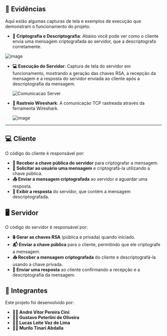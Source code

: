 ## 📸 Evidências

Aqui estão algumas capturas de tela e exemplos de execução que demonstram o funcionamento do projeto:

- **🔐 Criptografia e Descriptografia**: Abaixo você pode ver como o cliente envia uma mensagem criptografada ao servidor, que a descriptografa corretamente.
  
 ![image](https://github.com/user-attachments/assets/59bd90f3-e93f-4191-8598-13ef360a51e7)

- **💻 Execução do Servidor**: Captura de tela do servidor em funcionamento, mostrando a geração das chaves RSA, a recepção da mensagem e a resposta do servidor enviada ao cliente após a descriptografia da mensagem.
  
  ![Comunicacao Server](https://github.com/user-attachments/assets/5ad8bc8a-13d4-4b46-a55a-15438e54384f)


- **📨 Rastreio Wireshark**: A comunicação TCP rastreada através da ferramenta Wireshark.

  ![image](https://github.com/user-attachments/assets/571adf07-b38c-4dac-a146-91e75fd8f9b6)


---

## 💻 Cliente

O código do cliente é responsável por:

- **🔑 Receber a chave pública do servidor** para criptografar a mensagem.
- **💬 Solicitar ao usuário uma mensagem** e criptografá-la utilizando a chave pública.
- **📤 Enviar a mensagem criptografada** ao servidor e aguardar uma resposta.
- **📨 Exibir a resposta** do servidor, que contém a mensagem descriptografada.



## 🖥️ Servidor

O código do servidor é responsável por:

- **🔒 Gerar as chaves RSA** (pública e privada) quando iniciado.
- **📬 Enviar a chave pública** para o cliente, permitindo que ele criptografe a mensagem.
- **📥 Receber a mensagem criptografada** do cliente e descriptografá-la usando a chave privada.
- **📨 Enviar uma resposta** ao cliente confirmando a recepção e a descriptografia da mensagem.


## 👥 Integrantes

Este projeto foi desenvolvido por:

- **👨‍💻 André Vitor Pereira Cini**: 
- **👩‍💻 Gustavo Peterlini de Oliveira**
- **👨‍💻 Lucas Leite Vaz de Lima**
- **👨‍💻 Murilo Tinari Abdalla**
